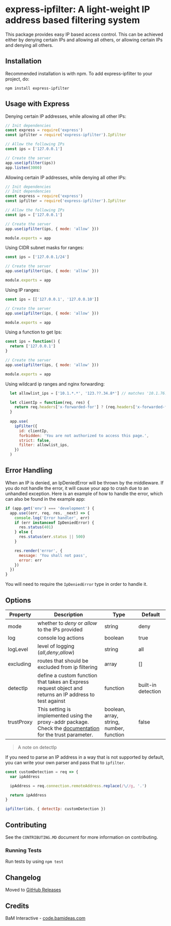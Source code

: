# express-ipfilter: A light-weight IP address based filtering system

This package provides easy IP based access control. This can be achieved either by denying certain IPs and allowing all others, or allowing certain IPs and denying all others.

## Installation

Recommended installation is with npm. To add express-ipfilter to your project, do:

    npm install express-ipfilter

## Usage with Express

Denying certain IP addresses, while allowing all other IPs:

```javascript
// Init dependencies
const express = require('express')
const ipfilter = require('express-ipfilter').IpFilter

// Allow the following IPs
const ips = ['127.0.0.1']

// Create the server
app.use(ipfilter(ips))
app.listen(3000)
```

Allowing certain IP addresses, while denying all other IPs:

```javascript
// Init dependencies
// Init dependencies
const express = require('express')
const ipfilter = require('express-ipfilter').IpFilter

// Allow the following IPs
const ips = ['127.0.0.1']

// Create the server
app.use(ipfilter(ips, { mode: 'allow' }))

module.exports = app
```

Using CIDR subnet masks for ranges:

```javascript
const ips = ['127.0.0.1/24']

// Create the server
app.use(ipfilter(ips, { mode: 'allow' }))

module.exports = app
```

Using IP ranges:

```javascript
const ips = [['127.0.0.1', '127.0.0.10']]

// Create the server
app.use(ipfilter(ips, { mode: 'allow' }))

module.exports = app
```

Using a function to get Ips:

```javascript
const ips = function() {
  return ['127.0.0.1']
}

// Create the server
app.use(ipfilter(ips, { mode: 'allow' }))

module.exports = app
```

Using wildcard ip ranges and nginx forwarding:

```javascript
  let allowlist_ips = ['10.1.*.*', '123.??.34.8*'] // matches '10.1.76.32' and '123.77.34.89'

  let clientIp = function(req, res) {
    return req.headers['x-forwarded-for'] ? (req.headers['x-forwarded-for']).split(',')[0] : ""
  }
  
  app.use(
    ipFilter({
      id: clientIp,
      forbidden: 'You are not authorized to access this page.',
      strict: false,
      filter: allowlist_ips,
    })
  )
```

## Error Handling

When an IP is denied, an IpDeniedError will be thrown by the middleware. If you do not handle the error, it will cause your app to crash due to an unhandled exception. Here is an example of how to handle the error, which can also be found in the example app:

```javascript
if (app.get('env') === 'development') {
  app.use((err, req, res, _next) => {
    console.log('Error handler', err)
    if (err instanceof IpDeniedError) {
      res.status(401)
    } else {
      res.status(err.status || 500)
    }

    res.render('error', {
      message: 'You shall not pass',
      error: err
    })
  })
}
```

You will need to require the `IpDeniedError` type in order to handle it.

## Options

| Property   | Description                                                                                                                                            | Type                                     | Default            |
| ---------- | ------------------------------------------------------------------------------------------------------------------------------------------------------ | ---------------------------------------- | ------------------ |
| mode       | whether to _deny_ or _allow_ to the IPs provided                                                                                                       | string                                   | deny               |
| log        | console log actions                                                                                                                                    | boolean                                  | true               |
| logLevel   | level of logging (_all_,_deny_,_allow_)                                                                                                                | string                                   | all                |
| excluding  | routes that should be excluded from ip filtering                                                                                                       | array                                    | []                 |
| detectIp   | define a custom function that takes an Express request object and returns an IP address to test against                                                | function                                 | built-in detection |
| trustProxy | This setting is implemented using the proxy-addr package. Check the [documentation](https://www.npmjs.com/package/proxy-addr) for the trust parameter. | boolean, array, string, number, function | false              |

> A note on detectIp

If you need to parse an IP address in a way that is not supported by default, you can write your own parser and pass that to `ipfilter`.

```javascript
const customDetection = req => {
  var ipAddress

  ipAddress = req.connection.remoteAddress.replace(/\//g, '.')

  return ipAddress
}

ipfilter(ids, { detectIp: customDetection })
```

## Contributing

See the `CONTRIBUTING.MD` document for more information on contributing.

### Running Tests

Run tests by using `npm test`

## Changelog

Moved to [GitHub Releases](https://github.com/casz/express-ipfilter/releases)

## Credits

BaM Interactive - [code.bamideas.com](http://code.bamideas.com)
